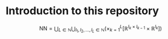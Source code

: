 # Introduction to this repository

$$
\mathsf{NN} = \bigcup_{L \in \mathbb{N}} \bigcup_{l_1,l_2,\dots, l_L \in \mathbb{N}} \left( \times^L_{k=1} \left[ \mathbb{R}^{l_k \times l_{k-1}} \times \mathbb{R}^{l_k} \right]\right)
$$
